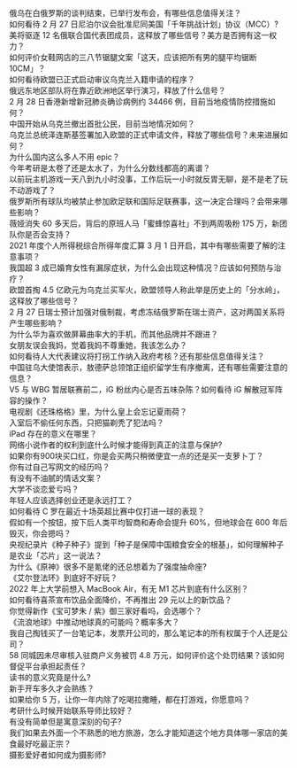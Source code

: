 俄乌在白俄罗斯的谈判结束，已举行发布会，有哪些信息值得关注？  
如何看待 2 月 27 日尼泊尔议会批准尼同美国「千年挑战计划」协议（MCC）?  
美将驱逐 12 名俄联合国代表团成员，这释放了哪些信号？美方是否拥有这一权力？  
如何评价女鞋网店的三八节锯腿文案「这天，应该把所有男的腿平均锯断 10CM」？  
如何看待欧盟已正式启动审议乌克兰入籍申请的程序？  
俄远东地区部队将在靠近欧洲地区举行演习，释放了什么信号？  
2 月 28 日香港新增新冠肺炎确诊病例约 34466 例，目前当地疫情防控措施如何？  
中国开始从乌克兰撤出首批公民，目前当地情况如何？  
乌克兰总统泽连斯基签署加入欧盟的正式申请文件，释放了哪些信号？未来进展如何？  
为什么国内这么多人不用 epic？  
今年考研是太卷了还是太水了，为什么分数线都高的离谱？  
以前玩主机游戏一天八到九小时没事，工作后玩一小时就反胃无聊，是不是老了玩不动游戏了？  
俄罗斯所有球队均被禁止参加欧足联和国际足联赛事，这一决定合理吗？会带来哪些影响？  
薇娅消失 60 多天后，背后的原班人马「蜜蜂惊喜社」不到两周吸粉 175 万，新团队你是否会支持？  
2021 年度个人所得税综合所得年度汇算 3 月 1 日开启，其中有哪些需要了解的注意事项？  
我国超 3 成已婚育女性有漏尿症状，为什么会出现这种情况？应该如何预防与治疗？  
欧盟首掏 4.5 亿欧元为乌克兰买军火，欧盟领导人称此举是历史上的「分水岭」，这释放了哪些信号？  
2 月 27 日瑞士预计加强对俄制裁，考虑冻结俄罗斯在瑞士资产，这对两国关系将产生哪些影响？  
为什么华为喜欢做屏幕曲率大的手机，而其他品牌并不跟进？  
女朋友误会我妈，觉着我妈不尊重她，我该怎么办？  
如何看待人大代表建议将打拐工作纳入政府考核？还有那些信息值得关注？  
中国驻乌大使馆表示，敖德萨总领馆正组织留学生有序撤离，还有哪些需要注意的信息？  
V5 与 WBG 暂居联赛前二，iG 粉丝内心是否五味杂陈？如何看待 iG 解散冠军阵容的操作？  
电视剧《还珠格格》里，为什么皇上会忘记夏雨荷？  
入室后不偷任何东西，只把猫剃秃了犯法吗？  
iPad 存在的意义在哪里？  
网络小说作者的权利到底什么时候才能得到真正的注意与保护?  
如果你有900块买口红，你是会买两只稍微便宜一点的还是买一支萝卜丁？  
你有过自己写网文的经历吗？  
有没有不油腻的情话文案？  
大学不谈恋爱亏吗？  
年轻人应该选择创业还是永远打工？  
如何看待 C 罗在最近十场英超比赛中仅打进一球的表现？  
假如有一个按钮，按下后人类平均智商和寿命会提升 60%，但地球会在 600 年后毁灭，你会摁吗？  
央视纪录片《种子种子》提到「种子是保障中国粮食安全的根基」，如何理解种子是农业「芯片」这一说法？  
为什么《原神》很多不是氪佬的还总想着为了强度抽命座?  
《艾尔登法环》到底好不好玩？  
2022 年上大学前想入 MacBook Air，有无 M1 芯片到底有什么区别？  
如何看待喜茶宣布饮品全面降价，不再推出 29 元以上的新饮品？  
你觉得新作《宝可梦朱 / 紫》御三家好看吗，会选哪个？  
《流浪地球》中推动地球真的可能吗？概率多大？  
我自己掏钱买了一台笔记本，发票开公司的，那么笔记本的所有权属于个人还是公司？  
58 同城因未尽审核入驻商户义务被罚 4.8 万元，如何评价这个处罚结果？该如何督促平台承担起责任？  
读书的意义究竟是什么?  
新手开车多久才会熟练？  
如果给你 5 万，让你一年内除了吃喝拉撒睡，都在打游戏，你愿意吗？  
考研什么时候开始联系导师比较好？  
有没有简单但是寓意深刻的句子?  
我们如果去外面一个不熟悉的地方旅游，怎么才能知道这个地方具体哪一家店的美食最好吃最正宗？  
摄影爱好者如何成为摄影师?  
